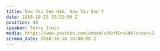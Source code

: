 ```yaml
---
title: Now You See Him, Now You Don't
date: 2018-10-15 15:32:00 Z
position: 43
speaker: Terry Irwin
media: https://www.youtube.com/embed/w36rMIrv54k?ecver=2
sermon_date: 2018-10-14 10:00:00 Z
---
```


